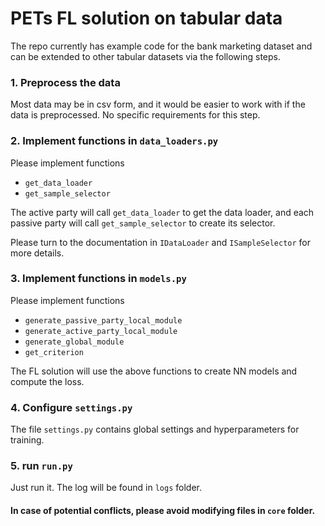 # PETs FL solution on tabular data
The repo currently has example code for the bank marketing dataset
and can be extended to other tabular datasets via the following steps.

### 1. Preprocess the data

Most data may be in csv form, and it would be easier to work with 
if the data is preprocessed. No specific requirements for this step.

### 2. Implement functions in `data_loaders.py`

Please implement functions
- `get_data_loader`
- `get_sample_selector`

The active party will call `get_data_loader` to get the data loader, 
and each passive party will call `get_sample_selector` to create its selector.

Please turn to the documentation in `IDataLoader` and `ISampleSelector` for more details.

### 3. Implement functions in `models.py`

Please implement functions

- `generate_passive_party_local_module`
- `generate_active_party_local_module`
- `generate_global_module`
- `get_criterion`

The FL solution will use the above functions to create NN models and compute the loss.

### 4. Configure `settings.py`

The file `settings.py` contains global settings and hyperparameters for training.

### 5. run `run.py`

Just run it. The log will be found in `logs` folder.


#### In case of potential conflicts, please avoid modifying files in `core` folder.


